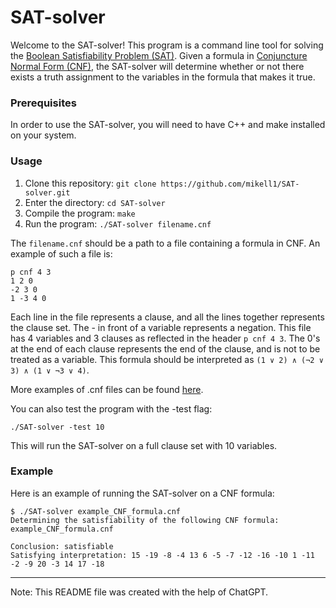 # SAT-solver

Welcome to the SAT-solver! This program is a command line tool for solving the [Boolean Satisfiability Problem (SAT)](https://en.wikipedia.org/wiki/Boolean_satisfiability_problem). Given a formula in [Conjuncture Normal Form (CNF)](https://en.wikipedia.org/wiki/Conjunctive_normal_form), the SAT-solver will determine whether or not there exists a truth assignment to the variables in the formula that makes it true.

### Prerequisites

In order to use the SAT-solver, you will need to have C++ and make installed on your system. 

### Usage

1. Clone this repository: `git clone https://github.com/mikell1/SAT-solver.git`
2. Enter the directory: `cd SAT-solver`
3. Compile the program: `make`
4. Run the program: `./SAT-solver filename.cnf`

The `filename.cnf` should be a path to a file containing a formula in CNF. An example of such a file is:
```
p cnf 4 3
1 2 0
-2 3 0
1 -3 4 0
```

Each line in the file represents a clause, and all the lines together represents the clause set. The - in front of a variable represents a negation. 
This file has 4 variables and 3 clauses as reflected in the header `p cnf 4 3`. The 0's at the end of each clause represents the end of the clause, and is not to be treated as a variable. 
This formula should be interpreted as `(1 ∨ 2) ∧ (¬2 ∨ 3) ∧ (1 ∨ ¬3 ∨ 4)`. 

More examples of .cnf files can be found [here](https://www.cs.ubc.ca/~hoos/SATLIB/benchm.html).

You can also test the program with the -test flag:
```
./SAT-solver -test 10
```
This will run the SAT-solver on a full clause set with 10 variables.

### Example

Here is an example of running the SAT-solver on a CNF formula:
```
$ ./SAT-solver example_CNF_formula.cnf
Determining the satisfiability of the following CNF formula: example_CNF_formula.cnf

Conclusion: satisfiable
Satisfying interpretation: 15 -19 -8 -4 13 6 -5 -7 -12 -16 -10 1 -11 -2 -9 20 -3 14 17 -18
```

---
Note: This README file was created with the help of ChatGPT.